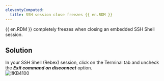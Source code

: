 ```yaml
---
eleventyComputed:
  title: SSH session close freezes {{ en.RDM }}
---
```

{{ en.RDM }} completely freezes when closing an embedded SSH Shell session.
## Solution
In your SSH Shell (Rebex) session, click on the Terminal tab and uncheck the ***Exit command on disconnect*** option.  
![!!KB4100](https://webdevolutions.azureedge.net/docs/en/kb/KB4100.png)
